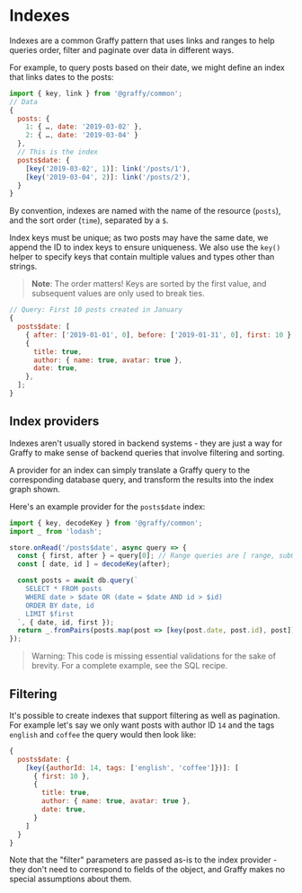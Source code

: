 # Indexes

Indexes are a common Graffy pattern that uses links and ranges to help queries order, filter and paginate over data in different ways.

For example, to query posts based on their date, we might define an index that links dates to the posts:

```js
import { key, link } from '@graffy/common';
// Data
{
  posts: {
    1: { …, date: '2019-03-02' },
    2: { …, date: '2019-03-04' }
  },
  // This is the index
  posts$date: {
    [key('2019-03-02', 1)]: link('/posts/1'),
    [key('2019-03-04', 2)]: link('/posts/2'),
  }
}
```

By convention, indexes are named with the name of the resource (`posts`), and the sort order (`time`), separated by a `$`.

Index keys must be unique; as two posts may have the same date, we append the ID to index keys to ensure uniqueness. We also use the `key()` helper to specify keys that contain multiple values and types other than strings.

> **Note**: The order matters! Keys are sorted by the first value, and subsequent values are only used to break ties.

```js
// Query: First 10 posts created in January
{
  posts$date: [
    { after: ['2019-01-01', 0], before: ['2019-01-31', 0], first: 10 },
    {
      title: true,
      author: { name: true, avatar: true },
      date: true,
    },
  ];
}
```

## Index providers

Indexes aren't usually stored in backend systems - they are just a way for Graffy to make sense of backend queries that involve filtering and sorting.

A provider for an index can simply translate a Graffy query to the corresponding database query, and transform the results into the index graph shown.

Here's an example provider for the `posts$date` index:

```js
import { key, decodeKey } from '@graffy/common';
import _ from 'lodash';

store.onRead('/posts$date', async query => {
  const { first, after } = query[0]; // Range queries are [ range, subQuery ]
  const [ date, id ] = decodeKey(after);

  const posts = await db.query(`
    SELECT * FROM posts
    WHERE date > $date OR (date = $date AND id > $id)
    ORDER BY date, id
    LIMIT $first
  `, { date, id, first });
  return _.fromPairs(posts.map(post => [key(post.date, post.id), post]));
});
```
> Warning: This code is missing essential validations for the sake of brevity. For a complete example, see the SQL recipe.

## Filtering

It's possible to create indexes that support filtering as well as pagination. For example let's say we only want posts with author ID `14` and the tags `english` and `coffee` the query would then look like:

```js
{
  posts$date: {
    [key({authorId: 14, tags: ['english', 'coffee']})]: [
      { first: 10 },
      {
        title: true,
        author: { name: true, avatar: true },
        date: true,
      }
    ]
  }
}
```

Note that the "filter" parameters are passed as-is to the index provider - they don't need to correspond to fields of the object, and Graffy makes no special assumptions about them.
